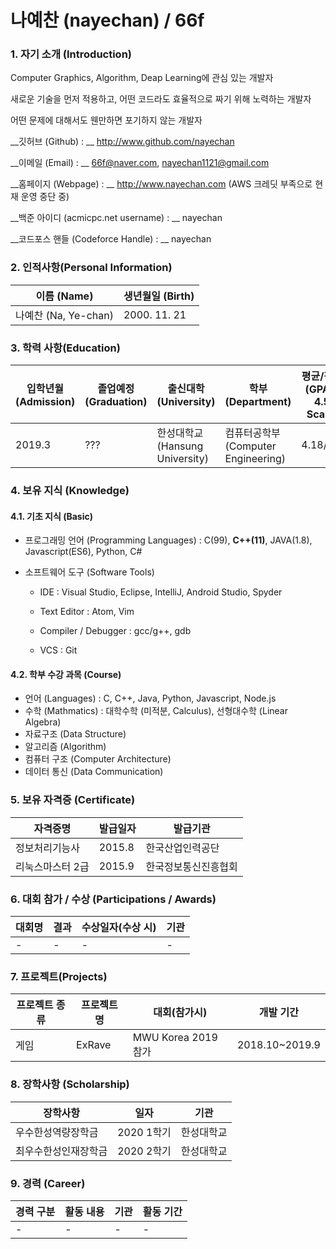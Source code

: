 # 나예찬 (nayechan) / 66f



### 1. 자기 소개 (Introduction)



Computer Graphics, Algorithm, Deap Learning에 관심 있는 개발자

새로운 기술을 먼저 적용하고, 어떤 코드라도 효율적으로 짜기 위해 노력하는 개발자

어떤 문제에 대해서도 웬만하면 포기하지 않는 개발자



__깃허브 (Github) : __ http://www.github.com/nayechan

__이메일 (Email) : __ 66f@naver.com, nayechan1121@gmail.com

__홈페이지 (Webpage) : __ http://www.nayechan.com (AWS 크레딧 부족으로 현재 운영 중단 중)

__백준 아이디 (acmicpc.net username) : __ nayechan

__코드포스 핸들 (Codeforce Handle) : __ nayechan





###  2. 인적사항(Personal Information)



| 이름 (Name)          | 생년월일 (Birth) |
| -------------------- | ---------------- |
| 나예찬 (Na, Ye-chan) | 2000. 11. 21     |



### 3. 학력 사항(Education)



| 입학년월 (Admission) | 졸업예정(Graduation) | 출신대학(University)            | 학부 (Department)                   | 평균/평점 (GPA - 4.5 Scale) |
| -------------------- | -------------------- | ------------------------------- | ----------------------------------- | --------------------------- |
| 2019.3               | ???                  | 한성대학교 (Hansung University) | 컴퓨터공학부 (Computer Engineering) | 4.18/4.5                    |



### 4. 보유 지식 (Knowledge)



#### 4.1. 기초 지식 (Basic)



* 프로그래밍 언어 (Programming Languages) : C(99), __C++(11)__, JAVA(1.8), Javascript(ES6), Python, C#

* 소프트웨어 도구 (Software Tools) 

  * IDE : Visual Studio, Eclipse, IntelliJ, Android Studio, Spyder

  * Text Editor : Atom, Vim

  * Compiler / Debugger : gcc/g++, gdb

  * VCS : Git

    

#### 4.2. 학부 수강 과목 (Course)



* 언어 (Languages) : C, C++, Java, Python, Javascript, Node.js
* 수학 (Mathmatics) : 대학수학 (미적분, Calculus), 선형대수학 (Linear Algebra)
* 자료구조 (Data Structure)
* 알고리즘 (Algorithm)
* 컴퓨터 구조 (Computer Architecture) 
* 데이터 통신 (Data Communication)



### 5. 보유 자격증 (Certificate)



| 자격증명         | 발급일자 | 발급기관             |
| ---------------- | -------- | -------------------- |
| 정보처리기능사   | 2015.8   | 한국산업인력공단     |
| 리눅스마스터 2급 | 2015.9   | 한국정보통신진흥협회 |





### 6. 대회 참가 / 수상 (Participations / Awards)



| 대회명 | 결과 | 수상일자(수상 시) | 기관 |
| ------ | ---- | ----------------- | ---- |
| -      | -    | -                 | -    |





### 7. 프로젝트(Projects)



| 프로젝트 종류 | 프로젝트 명 | 대회(참가시)        | 개발 기간      |
| ------------- | ----------- | ------------------- | -------------- |
| 게임          | ExRave      | MWU Korea 2019 참가 | 2018.10~2019.9 |





### 8. 장학사항 (Scholarship)



| 장학사항             | 일자       | 기관       |
| -------------------- | ---------- | ---------- |
| 우수한성역량장학금   | 2020 1학기 | 한성대학교 |
| 최우수한성인재장학금 | 2020 2학기 | 한성대학교 |





### 9. 경력 (Career)



| 경력 구분 | 활동 내용 | 기관 | 활동 기간 |
| --------- | --------- | ---- | --------- |
| -         | -         | -    | -         |
